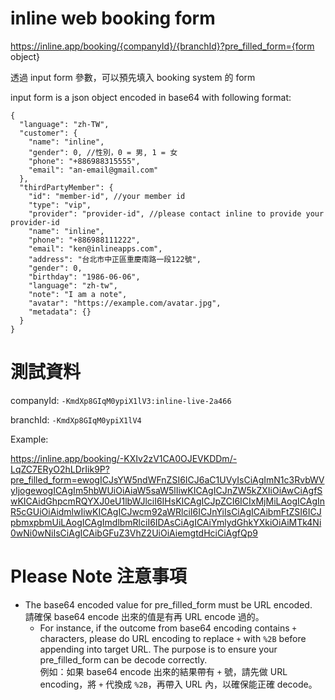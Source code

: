 # inline web booking form

https://inline.app/booking/{companyId}/{branchId}?pre_filled_form={form object}

透過 input form 參數，可以預先填入 booking system 的 form

input form is a json object encoded in base64 with following format:


    {
      "language": "zh-TW",
      "customer": {
        "name": "inline",
        "gender": 0, //性別，0 = 男, 1 = 女
        "phone": "+886988315555",
        "email": "an-email@gmail.com"
      },
      "thirdPartyMember": {
        "id": "member-id", //your member id
        "type": "vip",
        "provider": "provider-id", //please contact inline to provide your provider-id
        "name": "inline",
        "phone": "+886988111222",
        "email": "ken@inlineapps.com",
        "address": "台北市中正區重慶南路一段122號",
        "gender": 0,
        "birthday": "1986-06-06",
        "language": "zh-tw",
        "note": "I am a note",
        "avatar": "https://example.com/avatar.jpg",
        "metadata": {}
      }
    }

# 測試資料

companyId: `-KmdXp8GIqM0ypiX1lV3:inline-live-2a466`

branchId: `-KmdXp8GIqM0ypiX1lV4`

Example:

https://inline.app/booking/-KXIv2zV1CA0OJEVKDDm/-LqZC7ERyO2hLDrIik9P?pre_filled_form=ewogICJsYW5ndWFnZSI6ICJ6aC1UVyIsCiAgImN1c3RvbWVyIjogewogICAgIm5hbWUiOiAiaW5saW5lIiwKICAgICJnZW5kZXIiOiAwCiAgfSwKICAidGhpcmRQYXJ0eU1lbWJlciI6IHsKICAgICJpZCI6ICIxMjMiLAogICAgInR5cGUiOiAidmlwIiwKICAgICJwcm92aWRlciI6ICJnYiIsCiAgICAibmFtZSI6ICJpbmxpbmUiLAogICAgImdlbmRlciI6IDAsCiAgICAiYmlydGhkYXkiOiAiMTk4Ni0wNi0wNiIsCiAgICAibGFuZ3VhZ2UiOiAiemgtdHciCiAgfQp9

# Please Note 注意事項

- The base64 encoded value for pre_filled_form must be URL encoded.  
  請確保 base64 encode 出來的值是有再 URL encode 過的。
   * For instance, if the outcome from base64 encoding contains `+` characters, please do URL encoding to replace `+` with `%2B` before appending into target URL. The purpose is to ensure your pre_filled_form can be decode correctly.  
     例如：如果 base64 encode 出來的結果帶有 `+` 號，請先做 URL encoding，將 `+` 代換成 `%2B`，再帶入 URL 內，以確保能正確 decode。
